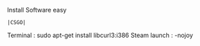 Install Software easy

	
	|CSGO| 

Terminal : sudo apt-get install libcurl3:i386
Steam launch : -nojoy
